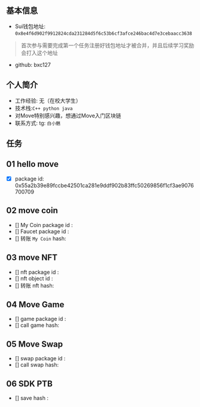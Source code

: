 ## 基本信息
- Sui钱包地址: `0x8e4f6d902f9912824cda231284d5f6c53b6cf3afce246bac4d7e3cebaacc3638`
> 首次参与需要完成第一个任务注册好钱包地址才被合并，并且后续学习奖励会打入这个地址
- github: bxc127

## 个人简介
- 工作经验: 无（在校大学生）
- 技术栈:`C++ python java`  
- 对Move特别感兴趣，想通过Move入门区块链
- 联系方式: tg: `白小魑` 

## 任务

##   01 hello move  
- [x] package id: 0x55a2b39e89fccbe42501ca281e9ddf902b83ffc50269856f1cf3ae9076700709

##   02 move coin
- [] My Coin package id : 
- [] Faucet package id : 
- [] 转账 `My Coin` hash:

##   03 move NFT
- [] nft package id :
- [] nft object id : 
- [] 转账 nft  hash:

##   04 Move Game
- [] game package id :
- [] call game hash:

##   05 Move Swap
- [] swap package id :
- [] call swap hash:

##   06 SDK PTB
- [] save hash :
